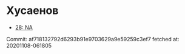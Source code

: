 # Хусаенов
- [28: NA](28.md)

Commit: af718132792d6293b91e9703629a9e59259c3ef7
 fetched at: 20201108-061805
